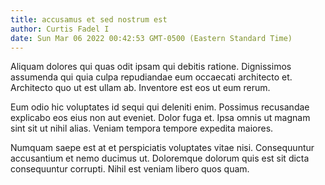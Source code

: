 ```yaml
---
title: accusamus et sed nostrum est
author: Curtis Fadel I
date: Sun Mar 06 2022 00:42:53 GMT-0500 (Eastern Standard Time)
---
```

Aliquam dolores qui quas odit ipsam qui debitis ratione. Dignissimos assumenda qui quia culpa repudiandae eum occaecati architecto et. Architecto quo ut est ullam ab. Inventore est eos ut eum rerum.

 Eum odio hic voluptates id sequi qui deleniti enim. Possimus recusandae explicabo eos eius non aut eveniet. Dolor fuga et. Ipsa omnis ut magnam sint sit ut nihil alias. Veniam tempora tempore expedita maiores.

 Numquam saepe est at et perspiciatis voluptates vitae nisi. Consequuntur accusantium et nemo ducimus ut. Doloremque dolorum quis est sit dicta consequuntur corrupti. Nihil est veniam libero quos quam.